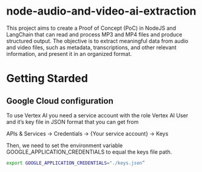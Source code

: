 # node-audio-and-video-ai-extraction
This project aims to create a Proof of Concept (PoC) in NodeJS  and LangChain that can read and process MP3 and MP4 files and produce structured output. The objective is to extract meaningful data from audio and video files, such as metadata, transcriptions, and other relevant information, and present it in an organized format.

# Getting Starded

## Google Cloud configuration

To use Vertex AI you need a service account with the role Vertex AI User and it’s key file in JSON format that you can get from 

APIs & Services -> Credentials -> {Your service account} -> Keys

Then, we need to set the environment variable GOOGLE_APPLICATION_CREDENTIALS to equal the keys file path.

```bash
export GOOGLE_APPLICATION_CREDENTIALS="./keys.json”
```
